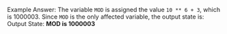 Example Answer:
The variable `MOD` is assigned the value `10 ** 6 + 3`, which is 1000003. Since `MOD` is the only affected variable, the output state is:
Output State: **MOD is 1000003**